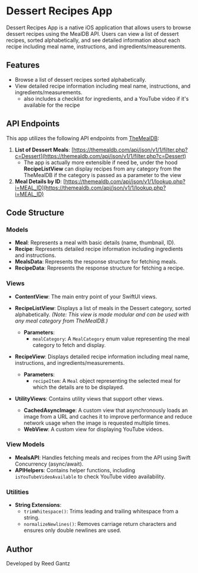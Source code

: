 # Dessert Recipes App

Dessert Recipes App is a native iOS application that allows users to browse dessert recipes using the MealDB API. Users can view a list of dessert recipes, sorted alphabetically, and see detailed information about each recipe including meal name, instructions, and ingredients/measurements.

## Features

- Browse a list of dessert recipes sorted alphabetically.
- View detailed recipe information including meal name, instructions, and ingredients/measurements.
    - also includes a checklist for ingredients, and a YouTube video if it's available for the recipe

## API Endpoints

This app utilizes the following API endpoints from [TheMealDB](https://themealdb.com/api.php):

1. **List of Dessert Meals**: [https://themealdb.com/api/json/v1/1/filter.php?c=Dessert](https://themealdb.com/api/json/v1/1/filter.php?c=Dessert)
   - The app is actually more extensible if need be, under the hood **RecipeListView** can display recipes from any category from the TheMealDB if the category is passed as a parameter to the view
2. **Meal Details by ID**: [https://themealdb.com/api/json/v1/1/lookup.php?i=MEAL_ID](https://themealdb.com/api/json/v1/1/lookup.php?i=MEAL_ID)


## Code Structure

### Models

- **Meal**: Represents a meal with basic details (name, thumbnail, ID).
- **Recipe**: Represents detailed recipe information including ingredients and instructions.
- **MealsData**: Represents the response structure for fetching meals.
- **RecipeData**: Represents the response structure for fetching a recipe.

### Views

- **ContentView**: The main entry point of your SwiftUI views.
  
- **RecipeListView**: Displays a list of meals in the Dessert category, sorted alphabetically. *(Note: This view is made modular and can be used with any meal category from TheMealDB.)*
  - **Parameters**:
    - `mealCategory`: A `MealCategory` enum value representing the meal category to fetch and display.
- **RecipeView**: Displays detailed recipe information including meal name, instructions, and ingredients/measurements.
  - **Parameters**:
    - `recipeItem`: A `Meal` object representing the selected meal for which the details are to be displayed.
      
- **UtilityViews**: Contains utility views that support other views.
  - **CachedAsyncImage**: A custom view that asynchronously loads an image from a URL and caches it to improve performance and reduce network usage when the image is requested multiple times.
  - **WebView**: A custom view for displaying YouTube videos.

### View Models

- **MealsAPI**: Handles fetching meals and recipes from the API using Swift Concurrency (async/await).
- **APIHelpers**: Contains helper functions, including `isYouTubeVideoAvailable` to check YouTube video availability.

### Utilities

- **String Extensions**:
  - `trimWhitespace()`: Trims leading and trailing whitespace from a string.
  - `normalizeNewlines()`: Removes carriage return characters and ensures only double newlines are used.

 ## Author

Developed by Reed Gantz
